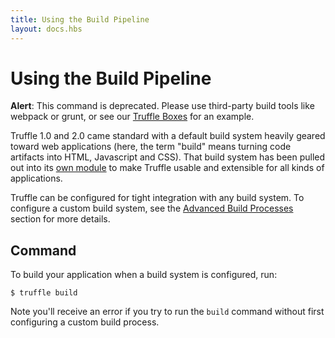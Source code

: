 ```yaml
---
title: Using the Build Pipeline
layout: docs.hbs
---
```

# Using the Build Pipeline

<p class="alert alert-warning">
<strong>Alert</strong>: This command is deprecated. Please use third-party build tools like webpack or grunt, or see our <a href="/boxes">Truffle Boxes</a> for an example.
</p>

Truffle 1.0 and 2.0 came standard with a default build system heavily geared toward web applications (here, the term "build" means turning code artifacts into HTML, Javascript and CSS). That build system has been pulled out into its [own module](https://github.com/trufflesuite/truffle-default-builder/tree/master) to make Truffle usable and extensible for all kinds of applications.

Truffle can be configured for tight integration with any build system. To configure a custom build system, see the [Advanced Build Processes](/docs/truffle/advanced/build-processes) section for more details.

## Command

To build your application when a build system is configured, run:

```shell
$ truffle build
```

Note you'll receive an error if you try to run the `build` command without first configuring a custom build process.
